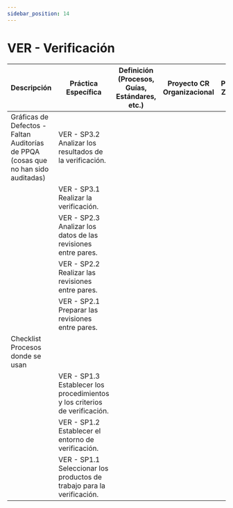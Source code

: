 ```yaml
---
sidebar_position: 14
---
```


# VER - Verificación

| Descripción                                                                | Práctica Específica                                                | Definición (Procesos, Guías, Estándares, etc.) | Proyecto CR Organizacional | Proyecto Zeitgeist | Proyecto Departamental |
|----------------------------------------------------------------------------|-------------------------------------------------------------------|------------------------------------------------|--------------------------|--------------------|------------------------|
| Gráficas de Defectos - Faltan Auditorías de PPQA (cosas que no han sido auditadas) | VER - SP3.2 Analizar los resultados de la verificación.            |                                                |                          |                    |                        |
|                                                                              | VER - SP3.1 Realizar la verificación.                             |                                                |                          |                    |                        |
|                                                                              | VER - SP2.3 Analizar los datos de las revisiones entre pares.      |                                                |                          |                    |                        |
|                                                                              | VER - SP2.2 Realizar las revisiones entre pares.                   |                                                |                          |                    |                        |
|                                                                              | VER - SP2.1 Preparar las revisiones entre pares.                   |                                                |                          |                    |                        |
| Checklist <br> Procesos donde se usan                                                                   |                                                                    |                                                |                          |                    |                        |
|                                                      | VER - SP1.3 Establecer los procedimientos y los criterios de verificación. |                                                |                          |                    |                        |
|                                                                              | VER - SP1.2 Establecer el entorno de verificación.                 |                                                |                          |                    |                        |
|                                                                              | VER - SP1.1 Seleccionar los productos de trabajo para la verificación. |                                                |                          |                    |                        |
